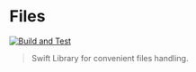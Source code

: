 # Files

[![Build and Test](https://github.com/lukasdanckwerth/Files/actions/workflows/swift.yml/badge.svg)](https://github.com/lukasdanckwerth/Files/actions/workflows/swift.yml)

> Swift Library for convenient files handling.

